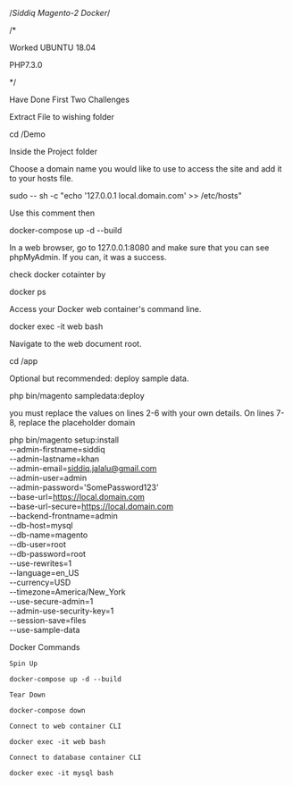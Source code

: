 
/*Siddiq Magento-2 Docker*/

/*

Worked UBUNTU 18.04 

PHP7.3.0

*/


Have Done First Two Challenges

Extract File to wishing folder

cd /Demo

Inside the Project folder

Choose a domain name you would like to use to access the site and add it to your hosts file.

sudo -- sh -c "echo '127.0.0.1 local.domain.com' >> /etc/hosts"


Use this comment then

docker-compose up -d --build

In a web browser, go to 127.0.0.1:8080 and make sure that you can see phpMyAdmin. If you can, it was a success.

check docker cotainter by 

docker ps


Access your Docker web container's command line.

docker exec -it web bash


Navigate to the web document root.

cd /app

Optional but recommended: deploy sample data.

php bin/magento sampledata:deploy

you must replace the values on lines 2-6 with your own details. On lines 7-8, replace the placeholder domain

php bin/magento setup:install \
--admin-firstname=siddiq \
--admin-lastname=khan \
--admin-email=siddiq.jalalu@gmail.com \
--admin-user=admin \
--admin-password='SomePassword123' \
--base-url=https://local.domain.com \
--base-url-secure=https://local.domain.com \
--backend-frontname=admin \
--db-host=mysql \
--db-name=magento \
--db-user=root \
--db-password=root \
--use-rewrites=1 \
--language=en_US \
--currency=USD \
--timezone=America/New_York \
--use-secure-admin=1 \
--admin-use-security-key=1 \
--session-save=files \
--use-sample-data





Docker Commands

    Spin Up

    docker-compose up -d --build

    Tear Down

    docker-compose down

    Connect to web container CLI

    docker exec -it web bash

    Connect to database container CLI

    docker exec -it mysql bash






